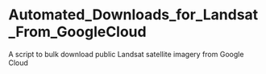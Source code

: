 # Automated_Downloads_for_Landsat_From_GoogleCloud
A script to bulk download public Landsat satellite imagery from Google Cloud
